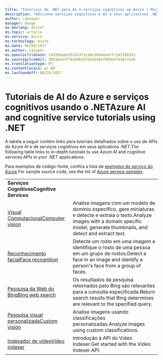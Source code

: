 ```yaml
---
title: "Tutoriais do .NET para AI e serviços cognitivos no Azure | Microsoft Docs"
description: "Adicione serviços cognitivos e AI a seus aplicativos .NET com os serviços do Microsoft Azure."
author: camsoper
manager: douge
ms.devlang: dotnet
ms.topic: article
ms.service: Azure
ms.technology: Azure
ms.date: 06/09/2017
ms.author: casoper
ms.openlocfilehash: 14d2bdade351a53f2ca0cd694eeaffc24378b351
ms.sourcegitcommit: d95a6ad3774a49b16f652e40e7860e47636c7ad0
ms.translationtype: HT
ms.contentlocale: pt-BR
ms.lasthandoff: 08/28/2017
---
```

# <a name="azure-ai-and-cognitive-service-tutorials-using-net"></a><span data-ttu-id="82ada-103">Tutoriais de AI do Azure e serviços cognitivos usando o .NET</span><span class="sxs-lookup"><span data-stu-id="82ada-103">Azure AI and cognitive service tutorials using .NET</span></span>

<span data-ttu-id="82ada-104">A tabela a seguir contém links para tutoriais detalhados sobre o uso de APIs do Azure AI e de serviços cognitivos em seus aplicativos .NET.</span><span class="sxs-lookup"><span data-stu-id="82ada-104">The following table links to in-depth tutorials to use Azure AI and cognitive services APIs in your .NET applications.</span></span> 

<span data-ttu-id="82ada-105">Para exemplos de código-fonte, confira a lista de [exemplos do serviço do Azure](https://azure.microsoft.com/resources/samples/?platform=dotnet).</span><span class="sxs-lookup"><span data-stu-id="82ada-105">For sample source code, see the list of [Azure service samples](https://azure.microsoft.com/resources/samples/?platform=dotnet).</span></span>

| | |
|---|---|
| <span data-ttu-id="82ada-106">**Serviços Cognitivos**</span><span class="sxs-lookup"><span data-stu-id="82ada-106">**Cognitive Services**</span></span>| |
| <span data-ttu-id="82ada-107">[Visual Computacional][1]</span><span class="sxs-lookup"><span data-stu-id="82ada-107">[Computer vision][1]</span></span> | <span data-ttu-id="82ada-108">Analise imagens com um modelo de domínio específico, gere miniaturas e detecte e extraia o texto.</span><span class="sxs-lookup"><span data-stu-id="82ada-108">Analyze images with a domain specific model, generate thumbnails, and detect and extract text.</span></span> | 
| <span data-ttu-id="82ada-109">[Reconhecimento facial][2]</span><span class="sxs-lookup"><span data-stu-id="82ada-109">[Face recognition][2]</span></span> | <span data-ttu-id="82ada-110">Detecte um rosto em uma imagem e identifique o rosto de uma pessoa em um grupo de rostos.</span><span class="sxs-lookup"><span data-stu-id="82ada-110">Detect a face in an image and identify a person's face from a group of faces.</span></span> | 
| <span data-ttu-id="82ada-111">[Pesquisa da Web do Bing][3]</span><span class="sxs-lookup"><span data-stu-id="82ada-111">[Bing web search][3]</span></span>| <span data-ttu-id="82ada-112">Os resultados da pesquisa retornados pelo Bing são relevantes para a consulta especificada.</span><span class="sxs-lookup"><span data-stu-id="82ada-112">Return search results that Bing determines are relevant to the specified query.</span></span> |
| <span data-ttu-id="82ada-113">[Pesquisa visual personalizada][4]</span><span class="sxs-lookup"><span data-stu-id="82ada-113">[Custom vision][4]</span></span> | <span data-ttu-id="82ada-114">Analise imagens usando classificações personalizadas.</span><span class="sxs-lookup"><span data-stu-id="82ada-114">Analyze images using custom classifications.</span></span> |
| <span data-ttu-id="82ada-115">[Indexador de vídeo][5]</span><span class="sxs-lookup"><span data-stu-id="82ada-115">[Video indexer][5]</span></span> | <span data-ttu-id="82ada-116">Introdução à API do Video Indexer.</span><span class="sxs-lookup"><span data-stu-id="82ada-116">Get started with the Video Indexer API.</span></span>|

[1]: /azure/cognitive-services/computer-vision/tutorials/csharptutorial
[2]: /azure/cognitive-services/face/tutorials/faceapiincsharptutorial
[3]: /azure/cognitive-services/bing-web-search/csharp-ranking-tutorial
[4]: /azure/cognitive-services/custom-vision-service/csharp-tutorial
[5]: /azure/cognitive-services/video-indexer/video-indexer-use-apis

